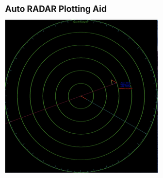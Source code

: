 # Auto RADAR Plotting Aid

![.github/workflows/azure.yml](https://github.com/mbh1620/ARPA-Simulator/blob/master/photos/viewer.png)
